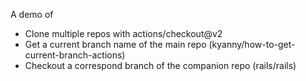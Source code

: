 A demo of

- Clone multiple repos with actions/checkout@v2
- Get a current branch name of the main repo (kyanny/how-to-get-current-branch-actions)
- Checkout a correspond branch of the companion repo (rails/rails)
